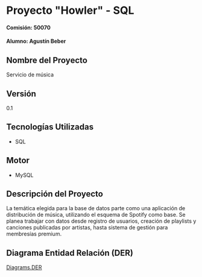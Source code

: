 # Proyecto "Howler" - SQL
#### Comisión: 50070
#### Alumno: Agustín Beber

## Nombre del Proyecto
Servicio de música

## Versión
0.1

## Tecnologías Utilizadas
- SQL

## Motor
- MySQL
  
## Descripción del Proyecto
La temática elegida para la base de datos parte como una aplicación de distribución de música, utilizando el esquema de Spotify como base. Se planea trabajar con datos desde registro de usuarios, creación de playlists y canciones publicadas por artistas, hasta sistema de gestión para membresías premium.

## Diagrama Entidad Relación (DER)
[Diagrams.DER](https://drive.google.com/file/d/1wNtplgEZBtv6et4n9XqQUEfjhOhweGSF/view?usp=sharing)
